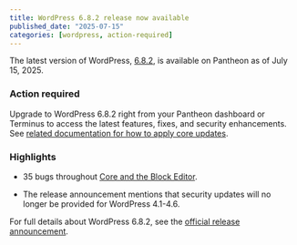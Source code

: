 ```yaml
---
title: WordPress 6.8.2 release now available
published_date: "2025-07-15"
categories: [wordpress, action-required]
---
```


The latest version of WordPress, [6.8.2](https://wordpress.org/news/2025/07/wordpress-6-8-2-maintenance-release/), is available on Pantheon as of July 15, 2025.

### Action required
Upgrade to WordPress 6.8.2 right from your Pantheon dashboard or Terminus to access the latest features, fixes, and security enhancements. See [related documentation for how to apply core updates](/core-updates#apply-upstream-updates-via-the-site-dashboard).

### Highlights

* 35 bugs throughout [Core and the Block Editor](https://make.wordpress.org/core/tag/6-8-2/).

* The release announcement mentions that security updates will no longer be provided for WordPress 4.1-4.6.

For full details about WordPress 6.8.2, see the [official release announcement](https://wordpress.org/news/2025/07/wordpress-6-8-2-maintenance-release/).